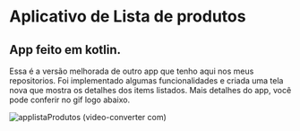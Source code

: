 <h1>Aplicativo de Lista de produtos</h1>

<h2>App feito em kotlin.</h2>

<p>Essa é a versão melhorada de outro app que tenho aqui nos meus repositorios. Foi implementado algumas funcionalidades e criada uma tela nova que mostra os detalhes dos items listados.
Mais detalhes do app, você pode conferir no gif logo abaixo.</p>

![applistaProdutos (video-converter com)](https://github.com/PedrokiDev/cadastro-produto/assets/58268366/c536c04e-f9d1-4fad-8ce3-b28d7dafc252)
